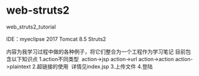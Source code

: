 # web-struts2
web_struts2_tutorial

IDE：myeclipse 2017
Tomcat 8.5
Struts2

内容为我学习过程中做的各种例子，将它们整合为一个工程作为学习笔记
目前包含以下知识点
1.action不同类型
  action->jsp
  action->url
  action->action
  action->plaintext
2.超链接的使用
  详情见index.jsp
3.上传文件
4.登陆
  
